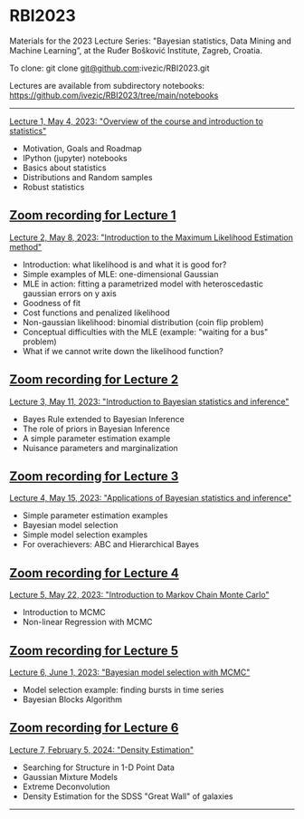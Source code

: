 # RBI2023
Materials for the 2023 Lecture Series: "Bayesian statistics, Data Mining and Machine Learning”, 
at the Ruđer Bošković Institute, Zagreb, Croatia. 

To clone: git clone git@github.com:ivezic/RBI2023.git

Lectures are available from subdirectory notebooks: 
https://github.com/ivezic/RBI2023/tree/main/notebooks
  
---------------------------------------------------------------------- 
[Lecture 1, May 4, 2023: "Overview of the course and introduction to statistics"](https://github.com/ivezic/RBI2023/blob/main/notebooks/Lecture1.ipynb)  
- Motivation, Goals and Roadmap
- IPython (jupyter) notebooks
- Basics about statistics
- Distributions and Random samples
- Robust statistics

[ Zoom recording for Lecture 1](https://github.com/ivezic/RBI2023/tree/main/ZoomRecordings/Lecture1/Lecture1_zoom.mp4)
-----------------------------------------------------------------------------
[Lecture 2, May 8, 2023: "Introduction to the Maximum Likelihood Estimation method"](https://github.com/ivezic/RBI2023/blob/main/notebooks/Lecture2.ipynb)  
- Introduction: what likelihood is and what it is good for?
- Simple examples of MLE: one-dimensional Gaussian
- MLE in action: fitting a parametrized model with heteroscedastic gaussian errors on y axis
- Goodness of fit
- Cost functions and penalized likelihood
- Non-gaussian likelihood: binomial distribution (coin flip problem)
- Conceptual difficulties with the MLE (example: "waiting for a bus" problem)
- What if we cannot write down the likelihood function?

[ Zoom recording for Lecture 2](https://github.com/ivezic/RBI2023/tree/main/ZoomRecordings/Lecture2/Lecture2_zoom.mp4)
-----------------------------------------------------------------------------
[Lecture 3, May 11, 2023: "Introduction to Bayesian statistics and inference"](https://github.com/ivezic/RBI2023/blob/main/notebooks/Lecture3.ipynb)  
- Bayes Rule extended to Bayesian Inference
- The role of priors in Bayesian Inference
- A simple parameter estimation example
- Nuisance parameters and marginalization

[ Zoom recording for Lecture 3](https://github.com/ivezic/RBI2023/tree/main/ZoomRecordings/Lecture3/Lecture3_zoom.mp4)
-----------------------------------------------------------------------------
[Lecture 4, May 15, 2023: "Applications of Bayesian statistics and inference"](https://github.com/ivezic/RBI2023/blob/main/notebooks/Lecture4.ipynb)  
- Simple parameter estimation examples
- Bayesian model selection
- Simple model selection examples
- For overachievers: ABC and Hierarchical Bayes

[ Zoom recording for Lecture 4](https://github.com/ivezic/RBI2023/tree/main/ZoomRecordings/Lecture4/Lecture4_zoom.mp4)
-----------------------------------------------------------------------------
[Lecture 5, May 22, 2023: "Introduction to Markov Chain Monte Carlo"](https://github.com/ivezic/RBI2023/blob/main/notebooks/Lecture5.ipynb)  
- Introduction to MCMC
- Non-linear Regression with MCMC

[ Zoom recording for Lecture 5](https://github.com/ivezic/RBI2023/tree/main/ZoomRecordings/Lecture5/Lecture5_zoom.mp4)
-----------------------------------------------------------------------------
[Lecture 6, June 1, 2023: "Bayesian model selection with MCMC"](https://github.com/ivezic/RBI2023/blob/main/notebooks/Lecture6.ipynb) 
- Model selection example: finding bursts in time series
- Bayesian Blocks Algorithm

[ Zoom recording for Lecture 6](https://github.com/ivezic/RBI2023/tree/main/ZoomRecordings/Lecture6/Lecture6_zoom.mp4)
-----------------------------------------------------------------------------
[ Lecture 7, February 5, 2024: "Density Estimation"](https://github.com/ivezic/RBI2023/blob/main/notebooks/Lecture7.ipynb) 
- Searching for Structure in 1-D Point Data
- Gaussian Mixture Models
- Extreme Deconvolution
- Density Estimation for the SDSS "Great Wall" of galaxies
-----------------------------------------------------------------------------
